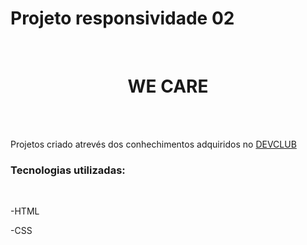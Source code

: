 <h1>Projeto responsividade 02</h1>
<br>
<h1 align=center> WE CARE</h1>
<br>
<br>
<p>Projetos criado atrevés dos conhechimentos adquiridos no <a href="https://rodolfomori.com.br/devclub-n1/">DEVCLUB</a>

<h3>Tecnologias utilizadas:</h3>
<br>
<p>-HTML</p>
<p>-CSS</p>
